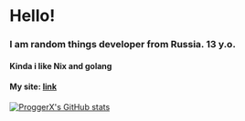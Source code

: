 # Hello!
### I am random things developer from Russia. 13 y.o.
#### Kinda i like Nix and golang
#### My site: [link](https://proggers.ru/)
[![ProggerX's GitHub stats](https://github-readme-stats.vercel.app/api?username=ProggerX&show_icons=true&theme=tokyonight)](https://github.com/ProggerX)